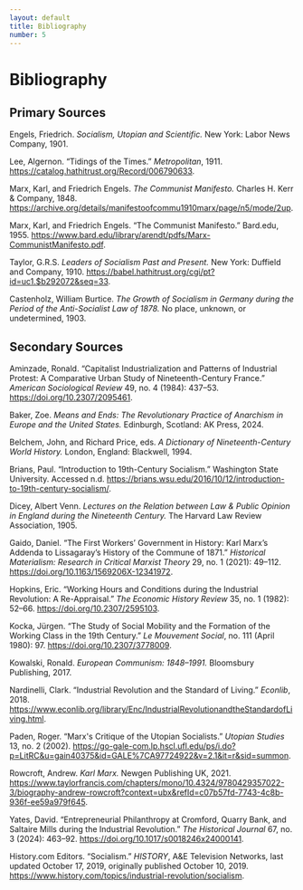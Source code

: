 ```yaml
---
layout: default
title: Bibliography
number: 5
---
```


# Bibliography

## Primary Sources

Engels, Friedrich. *Socialism, Utopian and Scientific.* New York: Labor News Company, 1901.  

Lee, Algernon. “Tidings of the Times.” *Metropolitan*, 1911. https://catalog.hathitrust.org/Record/006790633.  

Marx, Karl, and Friedrich Engels. *The Communist Manifesto.* Charles H. Kerr & Company, 1848. https://archive.org/details/manifestoofcommu1910marx/page/n5/mode/2up.  

Marx, Karl, and Friedrich Engels. “The Communist Manifesto.” Bard.edu, 1955. https://www.bard.edu/library/arendt/pdfs/Marx-CommunistManifesto.pdf.  

Taylor, G.R.S. *Leaders of Socialism Past and Present.* New York: Duffield and Company, 1910. https://babel.hathitrust.org/cgi/pt?id=uc1.$b292072&seq=33.  

Castenholz, William Burtice. *The Growth of Socialism in Germany during the Period of the Anti-Socialist Law of 1878.* No place, unknown, or undetermined, 1903.  

## Secondary Sources

Aminzade, Ronald. “Capitalist Industrialization and Patterns of Industrial Protest: A Comparative Urban Study of Nineteenth-Century France.” *American Sociological Review* 49, no. 4 (1984): 437–53. https://doi.org/10.2307/2095461.  

Baker, Zoe. *Means and Ends: The Revolutionary Practice of Anarchism in Europe and the United States.* Edinburgh, Scotland: AK Press, 2024.  

Belchem, John, and Richard Price, eds. *A Dictionary of Nineteenth-Century World History.* London, England: Blackwell, 1994.  

Brians, Paul. “Introduction to 19th-Century Socialism.” Washington State University. Accessed n.d. https://brians.wsu.edu/2016/10/12/introduction-to-19th-century-socialism/.  

Dicey, Albert Venn. *Lectures on the Relation between Law & Public Opinion in England during the Nineteenth Century.* The Harvard Law Review Association, 1905.  

Gaido, Daniel. “The First Workers’ Government in History: Karl Marx’s Addenda to Lissagaray’s History of the Commune of 1871.” *Historical Materialism: Research in Critical Marxist Theory* 29, no. 1 (2021): 49–112. https://doi.org/10.1163/1569206X-12341972.  

Hopkins, Eric. “Working Hours and Conditions during the Industrial Revolution: A Re-Appraisal.” *The Economic History Review* 35, no. 1 (1982): 52–66. https://doi.org/10.2307/2595103.  

Kocka, Jürgen. “The Study of Social Mobility and the Formation of the Working Class in the 19th Century.” *Le Mouvement Social*, no. 111 (April 1980): 97. https://doi.org/10.2307/3778009.  

Kowalski, Ronald. *European Communism: 1848–1991.* Bloomsbury Publishing, 2017.  

Nardinelli, Clark. “Industrial Revolution and the Standard of Living.” *Econlib*, 2018. https://www.econlib.org/library/Enc/IndustrialRevolutionandtheStandardofLiving.html.  

Paden, Roger. “Marx's Critique of the Utopian Socialists.” *Utopian Studies* 13, no. 2 (2002). https://go-gale-com.lp.hscl.ufl.edu/ps/i.do?p=LitRC&u=gain40375&id=GALE%7CA97724922&v=2.1&it=r&sid=summon.  

Rowcroft, Andrew. *Karl Marx.* Newgen Publishing UK, 2021. https://www.taylorfrancis.com/chapters/mono/10.4324/9780429357022-3/biography-andrew-rowcroft?context=ubx&refId=c07b57fd-7743-4c8b-936f-ee59a979f645.  

Yates, David. “Entrepreneurial Philanthropy at Cromford, Quarry Bank, and Saltaire Mills during the Industrial Revolution.” *The Historical Journal* 67, no. 3 (2024): 463–92. https://doi.org/10.1017/s0018246x24000141.  

History.com Editors. “Socialism.” *HISTORY*, A&E Television Networks, last updated October 17, 2019, originally published October 10, 2019. https://www.history.com/topics/industrial-revolution/socialism.  
